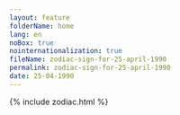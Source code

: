 ```yaml
---
layout: feature
folderName: home
lang: en
noBox: true
nointernationalization: true
fileName: zodiac-sign-for-25-april-1990
permalink: zodiac-sign-for-25-april-1990
date: 25-04-1990
---
```

{% include zodiac.html %}
